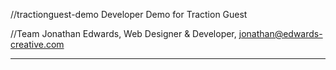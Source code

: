 //tractionguest-demo
Developer Demo for Traction Guest

//Team
Jonathan Edwards, Web Designer & Developer, jonathan@edwards-creative.com
________________________________________________________________________________
